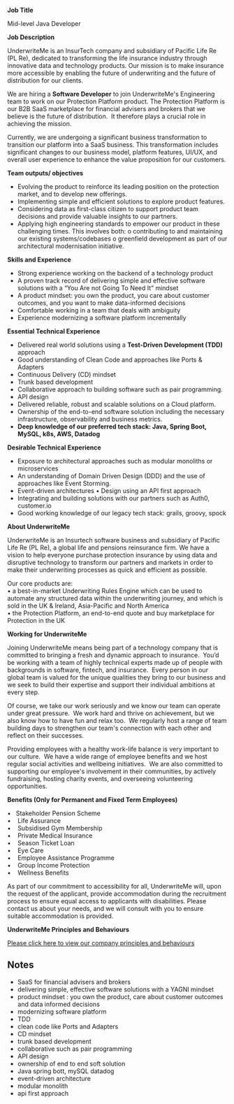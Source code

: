 **Job Title**

Mid-level Java Developer

****Job Description****

UnderwriteMe is an InsurTech company and subsidiary of Pacific Life Re (PL Re), dedicated to transforming the life insurance industry through innovative data and technology products. Our mission is to make insurance more accessible by enabling the future of underwriting and the future of distribution for our clients.   
  
We are hiring a **Software Developer** to join UnderwriteMe's Engineering team to work on our Protection Platform product. The Protection Platform is our B2B SaaS marketplace for financial advisers and brokers that we believe is the future of distribution.  It therefore plays a crucial role in achieving the mission.

Currently, we are undergoing a significant business transformation to transition our platform into a SaaS business. This transformation includes significant changes to our business model, platform features, UI/UX, and overall user experience to enhance the value proposition for our customers.  
  
  
**Team outputs/ objectives**

- Evolving the product to reinforce its leading position on the protection market, and to develop new offerings.
- Implementing simple and efficient solutions to explore product features.
- Considering data as first-class citizen to support product team decisions and provide valuable insights to our partners.
- Applying high engineering standards to empower our product in these challenging times. This involves both: o contributing to and maintaining our existing systems/codebases o greenfield development as part of our architectural modernisation initiative.

**Skills and Experience**

- Strong experience working on the backend of a technology product
- A proven track record of delivering simple and effective software solutions with a “You Are not Going To Need It” mindset
- A product mindset: you own the product, you care about customer outcomes, and you want to make data-informed decisions
- Comfortable working in a team that deals with ambiguity
- Experience modernizing a software platform incrementally

  
**Essential Technical Experience**

- Delivered real world solutions using a **Test-Driven Development (TDD)** approach
- Good understanding of Clean Code and approaches like Ports & Adapters
- Continuous Delivery (CD) mindset
- Trunk based development
- Collaborative approach to building software such as pair programming.
- API design
- Delivered reliable, robust and scalable solutions on a Cloud platform.
- Ownership of the end-to-end software solution including the necessary infrastructure, observability and business metrics.
- **Deep knowledge of our preferred tech stack: Java, Spring Boot, MySQL, k8s, AWS, Datadog**

  
**Desirable Technical Experience**

- Exposure to architectural approaches such as modular monoliths or microservices
- An understanding of Domain Driven Design (DDD) and the use of approaches like Event Storming.
- Event-driven architectures • Design using an API first approach
- Integrating and building solutions with our partners such as Auth0, customer.io
- Good working knowledge of our legacy tech stack: grails, groovy, spock

**About UnderwriteMe**

UnderwriteMe is an Insurtech software business and subsidiary of Pacific Life Re (PL Re), a global life and pensions reinsurance firm. We have a vision to help everyone purchase protection insurance by using data and disruptive technology to transform our partners and markets in order to make their underwriting processes as quick and efficient as possible. 

Our core products are:  
• a best-in-market Underwriting Rules Engine which can be used to automate any structured data within the underwriting journey, and which is sold in the UK & Ireland, Asia-Pacific and North America  
• the Protection Platform, an end-to-end quote and buy marketplace for Protection in the UK     

****Working for UnderwriteMe****

Joining UnderwriteMe means being part of a technology company that is committed to bringing a fresh and dynamic approach to insurance.  You’d be working with a team of highly technical experts made up of people with backgrounds in software, fintech, and insurance.  Every person in our global team is valued for the unique qualities they bring to our business and we seek to build their expertise and support their individual ambitions at every step.

Of course, we take our work seriously and we know our team can operate under great pressure.  We work hard and thrive on achievement, but we also know how to have fun and relax too.  We regularly host a range of team building days to strengthen our team's connection with each other and reflect on their successes.

Providing employees with a healthy work-life balance is very important to our culture.  We have a wide range of employee benefits and we host regular social activities and wellbeing initiatives.  We are also committed to supporting our employee's involvement in their communities, by actively fundraising, hosting charity events, and overseeing volunteering opportunities.

**Benefits (Only for Permanent and Fixed Term Employees)**

•   Stakeholder Pension Scheme  
•    Life Assurance  
•    Subsidised Gym Membership  
•    Private Medical Insurance  
•    Season Ticket Loan  
•    Eye Care  
•    Employee Assistance Programme  
•    Group Income Protection  
•    Wellness Benefits

As part of our commitment to accessibility for all, UnderwriteMe will, upon the request of the applicant, provide accommodation during the recruitment process to ensure equal access to applicants with disabilities. Please contact us about your needs, and we will consult with you to ensure suitable accommodation is provided.

**UnderwriteMe Principles and Behaviours**

[Please click here to view our company principles and behaviours](https://www.pacificlifere.com/content/dam/plre/Principles%20and%20Behaviours%202020.pdf)


## Notes
-  SaaS for financial advisers and brokers
- delivering simple, effective software solutions with a YAGNI mindset
- product mindset : you own the product, care about customer outcomes and data informed decisions
- modernizing software platform
- TDD
- clean code like Ports and Adapters
- CD mindset
- trunk based development
- collaborative such as pair programming
- API design
- ownership of end to end soft solution
- Java spring bott, mySQL datadog
- event-driven architecture
- modular monolith 
- api first approach 